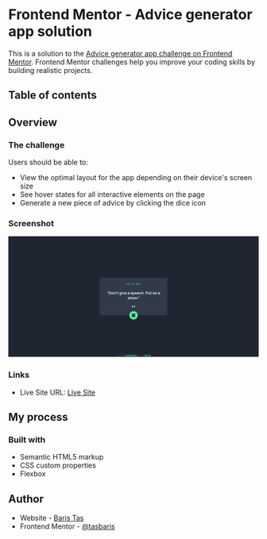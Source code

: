 # Frontend Mentor - Advice generator app solution

This is a solution to the [Advice generator app challenge on Frontend Mentor](https://www.frontendmentor.io/challenges/advice-generator-app-QdUG-13db). Frontend Mentor challenges help you improve your coding skills by building realistic projects.

## Table of contents

## Overview

### The challenge

Users should be able to:

- View the optimal layout for the app depending on their device's screen size
- See hover states for all interactive elements on the page
- Generate a new piece of advice by clicking the dice icon

### Screenshot

![](./screenshot.png)

### Links

- Live Site URL: [Live Site](https://tasbaris.github.io/frontend-mentor/advice-generator-app/index.html)

## My process

### Built with

- Semantic HTML5 markup
- CSS custom properties
- Flexbox

## Author

- Website - [Baris Tas](https://tasbaris.github.io)
- Frontend Mentor - [@tasbaris](https://www.frontendmentor.io/profile/tasbaris)